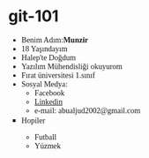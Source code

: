 # git-101
<ul type="square"><font face="Century Gothic">
<li>Benim Adım:<b>Munzir</b></li>
<li>18 Yaşındayım</li>
<li>Halep'te Doğdum</li>
<li>Yazılım Mühendisliği okuyurom</li>
<li>Fırat üniversitesi 1.sınıf</li>
<li>Sosyal Medya:
<ul>
<li><a href="https://www.facebook.com/profile.php?id=100004128738799" target="_blank" style="text-decoration:none">Facebook</a></li>
<li><a href="https://www.linkedin.com/in/mohammed-munzer-zayed-81655a200/" target="_blank" style="text-decoration:mome;">Linkedin</a></li>
<li>e-mail: abualjud2002@gmail.com</li>
</ul>
</li>
<li>Hopiler 
<ul>
<li>Futball</li>
<li>Yüzmek</li>
</ul>
</font>
</li>
</ul>
